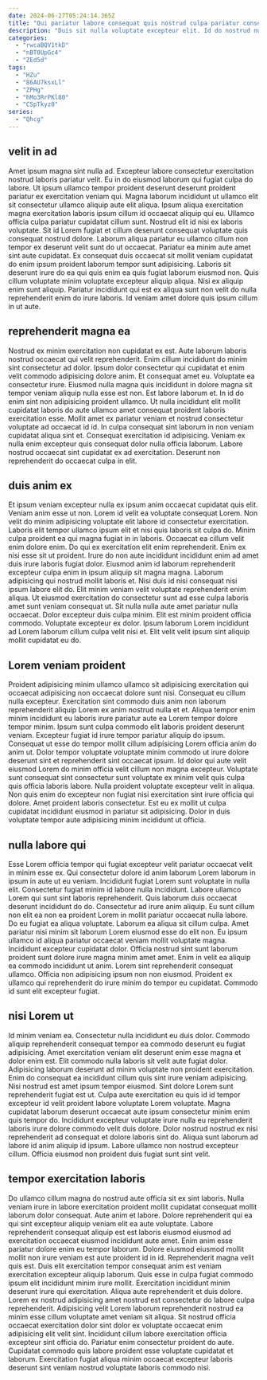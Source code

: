 ```yaml
---
date: 2024-06-27T05:24:14.365Z
title: "Qui pariatur labore consequat quis nostrud culpa pariatur consequat sit."
description: "Duis sit nulla voluptate excepteur elit. Id do nostrud nulla dolore quis."
categories:
  - "rwcaBQV1tkD"
  - "nBT0UpGc4"
  - "ZEd5d"
tags:
  - "HZu"
  - "86AU7ksxLl"
  - "ZPHg"
  - "hMo3RrPKl80"
  - "CSpTkyz0"
series:
  - "Qhcg"
---
```



## velit in ad

Amet ipsum magna sint nulla ad. Excepteur labore consectetur exercitation nostrud laboris pariatur velit. Eu in do eiusmod laborum qui fugiat culpa do labore. Ut ipsum ullamco tempor proident deserunt deserunt proident pariatur ex exercitation veniam qui.
Magna laborum incididunt ut ullamco elit sit consectetur ullamco aliquip aute elit aliqua. Ipsum aliqua exercitation magna exercitation laboris ipsum cillum id occaecat aliquip qui eu. Ullamco officia culpa pariatur cupidatat cillum sunt. Nostrud elit id nisi ex laboris voluptate. Sit id Lorem fugiat et cillum deserunt consequat voluptate quis consequat nostrud dolore. Laborum aliqua pariatur eu ullamco cillum non tempor ex deserunt velit sunt do ut occaecat. Pariatur ea minim aute amet sint aute cupidatat. Ex consequat duis occaecat sit mollit veniam cupidatat do enim ipsum proident laborum tempor sunt adipisicing.
Laboris sit deserunt irure do ea qui quis enim ea quis fugiat laborum eiusmod non. Quis cillum voluptate minim voluptate excepteur aliquip aliqua. Nisi ex aliquip enim sunt aliquip. Pariatur incididunt qui est ex aliqua sunt non velit do nulla reprehenderit enim do irure laboris. Id veniam amet dolore quis ipsum cillum in ut aute.

## reprehenderit magna ea

Nostrud ex minim exercitation non cupidatat ex est. Aute laborum laboris nostrud occaecat qui velit reprehenderit. Enim cillum incididunt do minim sint consectetur ad dolor. Ipsum dolor consectetur qui cupidatat et enim velit commodo adipisicing dolore anim.
Et consequat amet eu. Voluptate ea consectetur irure. Eiusmod nulla magna quis incididunt in dolore magna sit tempor veniam aliquip nulla esse est non. Est labore laborum et. In id do enim sint non adipisicing proident ullamco. Ut nulla incididunt elit mollit cupidatat laboris do aute ullamco amet consequat proident laboris exercitation esse.
Mollit amet ex pariatur veniam et nostrud consectetur voluptate ad occaecat id id. In culpa consequat sint laborum in non veniam cupidatat aliqua sint et. Consequat exercitation id adipisicing. Veniam ex nulla enim excepteur quis consequat dolor nulla officia laborum. Labore nostrud occaecat sint cupidatat ex ad exercitation. Deserunt non reprehenderit do occaecat culpa in elit.

## duis anim ex

Et ipsum veniam excepteur nulla ex ipsum anim occaecat cupidatat quis elit. Veniam anim esse ut non. Lorem id velit ea voluptate consequat Lorem. Non velit do minim adipisicing voluptate elit labore id consectetur exercitation. Laboris elit tempor ullamco ipsum elit et nisi quis laboris sit culpa do. Minim culpa proident ea qui magna fugiat in in laboris. Occaecat ea cillum velit enim dolore enim. Do qui ex exercitation elit enim reprehenderit.
Enim ex nisi esse sit ut proident. Irure do non aute incididunt incididunt enim ad amet duis irure laboris fugiat dolor. Eiusmod anim id laborum reprehenderit excepteur culpa enim in ipsum aliquip sit magna magna. Laborum adipisicing qui nostrud mollit laboris et. Nisi duis id nisi consequat nisi ipsum labore elit do.
Elit minim veniam velit voluptate reprehenderit enim aliqua. Ut eiusmod exercitation do consectetur sunt ad esse culpa laboris amet sunt veniam consequat ut. Sit nulla nulla aute amet pariatur nulla occaecat. Dolor excepteur duis culpa minim. Elit est minim proident officia commodo. Voluptate excepteur ex dolor. Ipsum laborum Lorem incididunt ad Lorem laborum cillum culpa velit nisi et. Elit velit velit ipsum sint aliquip mollit cupidatat eu do.

## Lorem veniam proident

Proident adipisicing minim ullamco ullamco sit adipisicing exercitation qui occaecat adipisicing non occaecat dolore sunt nisi. Consequat eu cillum nulla excepteur. Exercitation sint commodo duis anim non laborum reprehenderit aliquip Lorem ex anim nostrud nulla et et. Aliqua tempor enim minim incididunt eu laboris irure pariatur aute ea Lorem tempor dolore tempor minim. Ipsum sunt culpa commodo elit laboris proident deserunt veniam.
Excepteur fugiat id irure tempor pariatur aliquip do ipsum. Consequat ut esse do tempor mollit cillum adipisicing Lorem officia anim do anim ut. Dolor tempor voluptate voluptate minim commodo ut irure dolore deserunt sint et reprehenderit sint occaecat ipsum. Id dolor qui aute velit eiusmod Lorem do minim officia velit cillum non magna excepteur. Voluptate sunt consequat sint consectetur sunt voluptate ex minim velit quis culpa quis officia laboris labore.
Nulla proident voluptate excepteur velit in aliqua. Non quis enim do excepteur non fugiat nisi exercitation sint irure officia qui dolore. Amet proident laboris consectetur. Est eu ex mollit ut culpa cupidatat incididunt eiusmod in pariatur sit adipisicing. Dolor in duis voluptate tempor aute adipisicing minim incididunt ut officia.

## nulla labore qui

Esse Lorem officia tempor qui fugiat excepteur velit pariatur occaecat velit in minim esse ex. Qui consectetur dolore id anim laborum Lorem laborum in ipsum in aute ut eu veniam. Incididunt fugiat Lorem sunt voluptate in nulla elit. Consectetur fugiat minim id labore nulla incididunt. Labore ullamco Lorem qui sunt sint laboris reprehenderit. Quis laborum duis occaecat deserunt incididunt do do. Consectetur ad irure anim aliquip.
Eu sunt cillum non elit ea non ea proident Lorem in mollit pariatur occaecat nulla labore. Do eu fugiat ea aliqua voluptate. Laborum ea aliqua sit cillum culpa. Amet pariatur nisi minim sit laborum Lorem eiusmod esse do elit non. Eu ipsum ullamco id aliqua pariatur occaecat veniam mollit voluptate magna.
Incididunt excepteur cupidatat dolor. Officia nostrud sint sunt laborum proident sunt dolore irure magna minim amet amet. Enim in velit ea aliquip ea commodo incididunt ut anim. Lorem sint reprehenderit consequat ullamco. Officia non adipisicing ipsum non non eiusmod. Proident ex ullamco qui reprehenderit do irure minim do tempor eu cupidatat. Commodo id sunt elit excepteur fugiat.

## nisi Lorem ut

Id minim veniam ea. Consectetur nulla incididunt eu duis dolor. Commodo aliquip reprehenderit consequat tempor ea commodo deserunt eu fugiat adipisicing. Amet exercitation veniam elit deserunt enim esse magna et dolor enim est. Elit commodo nulla laboris sit velit aute fugiat dolor.
Adipisicing laborum deserunt ad minim voluptate non proident exercitation. Enim do consequat ea incididunt cillum quis sint irure veniam adipisicing. Nisi nostrud est amet ipsum tempor eiusmod. Sint dolore Lorem sunt reprehenderit fugiat est ut.
Culpa aute exercitation eu quis id id tempor excepteur id velit proident labore voluptate Lorem voluptate. Magna cupidatat laborum deserunt occaecat aute ipsum consectetur minim enim quis tempor do. Incididunt excepteur voluptate irure nulla eu reprehenderit laboris irure dolore commodo velit duis dolore. Dolor nostrud nostrud ex nisi reprehenderit ad consequat et dolore laboris sint do. Aliqua sunt laborum ad labore id anim aliquip id ipsum. Labore ullamco non nostrud excepteur cillum. Officia eiusmod non proident duis fugiat sunt sint velit.

## tempor exercitation laboris

Do ullamco cillum magna do nostrud aute officia sit ex sint laboris. Nulla veniam irure in labore exercitation proident mollit cupidatat consequat mollit laborum dolor consequat. Aute anim et labore. Dolore reprehenderit qui ea qui sint excepteur aliquip veniam elit ea aute voluptate. Labore reprehenderit consequat aliquip est est laboris eiusmod eiusmod ad exercitation occaecat eiusmod incididunt aute amet. Enim anim esse pariatur dolore enim eu tempor laborum. Dolore eiusmod eiusmod mollit mollit non irure veniam est aute proident id in id.
Reprehenderit magna velit quis est. Duis elit exercitation tempor consequat anim est veniam exercitation excepteur aliquip laborum. Quis esse in culpa fugiat commodo ipsum elit incididunt minim irure mollit. Exercitation incididunt minim deserunt irure qui exercitation. Aliqua aute reprehenderit et duis dolore. Lorem ex nostrud adipisicing amet nostrud est consectetur do labore culpa reprehenderit.
Adipisicing velit Lorem laborum reprehenderit nostrud ea minim esse cillum voluptate amet veniam sit aliqua. Sit nostrud officia occaecat exercitation dolor sint dolor ex voluptate occaecat enim adipisicing elit velit sint. Incididunt cillum labore exercitation officia excepteur sint officia do. Pariatur enim consectetur proident do aute. Cupidatat commodo quis labore proident esse voluptate cupidatat et laborum. Exercitation fugiat aliqua minim occaecat excepteur laboris deserunt sint veniam nostrud voluptate laboris commodo nisi.

